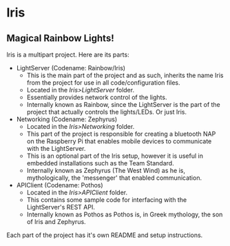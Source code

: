 # Iris #
## Magical Rainbow Lights! ##

Iris is a multipart project. Here are its parts:
*	LightServer (Codename: Rainbow/Iris)
	*	This is the main part of the project and as such, inherits the name Iris from the project for use in all code/configuration files.
	*	Located in the _Iris>LightServer_ folder.
	*	Essentially provides network control of the lights.
	*	Internally known as Rainbow, since the LightServer is the part of the project that actually controls the lights/LEDs. Or just Iris.
*	Networking	(Codename: Zephyrus)
	*	Located in the _Iris>Networking_ folder.
	*	This part of the project is responsible for creating a bluetooth NAP on the Raspberry Pi that enables mobile devices to communicate with the LightServer.
	*	This is an optional part of the Iris setup, however it is useful in embedded installations such as the Team Standard.
	*	Internally known as Zephyrus (The West Wind) as he is, mythologically, the 'messenger' that enabled communication.
*	APIClient	(Codename: Pothos)
	*	Located in the _Iris>APIClient_ folder.
	*	This contains some sample code for interfacing with the LightServer's REST API.
	*	Internally known as Pothos as Pothos is, in Greek mythology, the son of Iris and Zephyrus.

Each part of the project has it's own README and setup instructions.